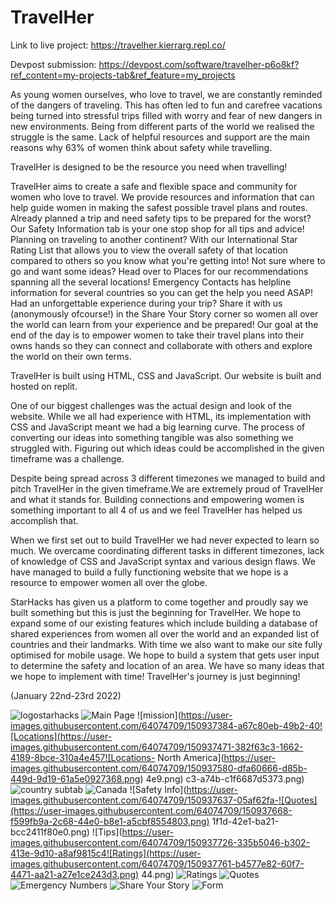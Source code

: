 # TravelHer

Link to live project: https://travelher.kierrarg.repl.co/

Devpost submission: https://devpost.com/software/travelher-p6o8kf?ref_content=my-projects-tab&ref_feature=my_projects

As young women ourselves, who love to travel, we are constantly reminded of the dangers of traveling. This has often led to fun and carefree vacations being turned into stressful trips filled with worry and fear of new dangers in new environments. Being from different parts of the world we realised the struggle is the same. Lack of helpful resources and support are the main reasons why 63% of women think about safety while travelling.

TravelHer is designed to be the resource you need when travelling!

TravelHer aims to create a safe and flexible space and community for women who love to travel. We provide resources and information that can help guide women in making the safest possible travel plans and routes. Already planned a trip and need safety tips to be prepared for the worst? Our Safety Information tab is your one stop shop for all tips and advice! Planning on traveling to another continent? With our International Star Rating List that allows you to view the overall safety of that location compared to others so you know what you're getting into! Not sure where to go and want some ideas? Head over to Places for our recommendations spanning all the several locations! Emergency Contacts has helpline information for several countries so you can get the help you need ASAP! Had an unforgettable experience during your trip? Share it with us (anonymously ofcourse!) in the Share Your Story corner so women all over the world can learn from your experience and be prepared! Our goal at the end of the day is to empower women to take their travel plans into their owns hands so they can connect and collaborate with others and explore the world on their own terms.

TravelHer is built using HTML, CSS and JavaScript. Our website is built and hosted on replit.

One of our biggest challenges was the actual design and look of the website. While we all had experience with HTML, its implementation with CSS and JavaScript meant we had a big learning curve. The process of converting our ideas into something tangible was also something we struggled with. Figuring out which ideas could be accomplished in the given timeframe was a challenge.

Despite being spread across 3 different timezones we managed to build and pitch TravelHer in the given timeframe.We are extremely proud of TravelHer and what it stands for. Building connections and empowering women is something important to all 4 of us and we feel TravelHer has helped us accomplish that.

When we first set out to build TravelHer we had never expected to learn so much. We overcame coordinating different tasks in different timezones, lack of knowledge of CSS and JavaScript syntax and various design flaws. We have managed to build a fully functioning website that we hope is a resource to empower women all over the globe.

StarHacks has given us a platform to come together and proudly say we built something but this is just the beginning for TravelHer. We hope to expand some of our existing features which include building a database of shared experiences from women all over the world and an expanded list of countries and their landmarks. With time we also want to make our site fully optimised for mobile usage. We hope to build a system that gets user input to determine the safety and location of an area. We have so many ideas that we hope to implement with time! TravelHer's journey is just beginning!

(January 22nd-23rd 2022)



![logostarhacks](https://user-images.githubusercontent.com/64074709/150935628-3932600d-a9f9-4764-9156-b426ba5064f8.png)
![Main Page](https://user-images.githubusercontent.com/64074709/150937278-07a8a9b4-a594-49d7-bd17-bcc719188b97.png)
![mission](https://user-images.githubusercontent.com/64074709/150937384-a67c80eb-49b2-40![Locations](https://user-images.githubusercontent.com/64074709/150937471-382f63c3-1662-4189-8bce-310a4e457![Locations- North America](https://user-images.githubusercontent.com/64074709/150937580-dfa60666-d85b-449d-9d19-61a5e0927368.png)
4e9.png)
c3-a74b-c1f6687d5373.png)
![country subtab](https://user-images.githubusercontent.com/64074709/150937532-34680501-3a02-4c9c-a3f7-bab22e47b0fc.png)
![Canada](https://user-images.githubusercontent.com/64074709/150937612-1003debb-18dc-448a-a349-20da9c70c22b.png)
![Safety Info](https://user-images.githubusercontent.com/64074709/150937637-05af62fa-![Quotes](https://user-images.githubusercontent.com/64074709/150937668-f599fb9a-2c68-44e0-b8e1-a5cbf8554803.png)
1f1d-42e1-ba21-bcc2411f80e0.png)
![Tips](https://user-images.githubusercontent.com/64074709/150937726-335b5046-b302-413e-9d10-a8af9815c4![Ratings](https://user-images.githubusercontent.com/64074709/150937761-b4577e82-60f7-4471-aa21-a27e1ce243d3.png)
44.png)
![Ratings](https://user-images.githubusercontent.com/64074709/150937807-0380dfb8-04dd-417b-8faf-27f8af869acd.png)
![Quotes](https://user-images.githubusercontent.com/64074709/150938027-91ec2777-a106-40b1-8215-fc5651f06633.png)
![Emergency Numbers](https://user-images.githubusercontent.com/64074709/150938059-4e85bae0-02fa-4cac-a215-6712c497fa65.png)
![Share Your Story](https://user-images.githubusercontent.com/64074709/150938113-4b58d678-9e72-405b-84e0-8bd77e4b77b6.png)
![Form](https://user-images.githubusercontent.com/64074709/150938167-d2cf27e8-8765-4b02-bbf9-3f38ba5e8dbe.png)
